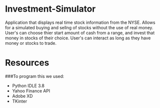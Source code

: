 # Investment-Simulator
Application that displays real time stock information from the NYSE. Allows for a simulated buying and sellng of stocks without the use of real money. User's can choose thier start amount of cash from a range, and invest that money in stocks of their choice. User's can interact as long as they have money or stocks to trade.

# Resources
###To program this we used:
- Python IDLE 3.8
- Yahoo Finance API
- Adobe XD
- TKinter
